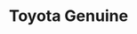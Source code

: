 ---
title: "Toyota Genuine"
url: /san-martin-de-porres/toyota-genuine/
shop: piezas de automóviles
---